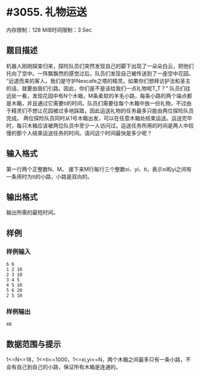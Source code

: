 # #3055. 礼物运送

内存限制：128 MiB时间限制：3 Sec

## 题目描述

机器人刚刚探查归来，探险队员们突然发现自己的脚下出现了一朵朵白云，把他们托向了空中。一阵飘飘然的感觉过后，队员们发现自己被传送到了一座空中花园。
&ldquo;远道而来的客人，我们是守护Nescafe之塔的精灵。如果你们想拜访护法和圣主的话，就要由我们引路。因此，你们是不是该给我们一点礼物呢T_T？&rdquo;
队员们往远处一看，发现花园中有N个木箱，M条柔软的羊毛小路，每条小路的两个端点都是木箱，并且通过它需要ti的时间。队员们需要往每个木箱中放一份礼物，不过由于精灵们不想让花园被过多地踩踏，因此运送礼物的任务最多只能由两位探险队员完成。
两位探险队员同时从1号木箱出发，可以在任意木箱处结束运送。运送完毕时，每只木箱应该被两位队员中至少一人访问过。运送任务所用的时间是两人中较慢的那个人结束运送任务的时间。请问这个时间最快是多少呢？

## 输入格式


第一行两个正整数N、M。
接下来M行每行三个整数xi、yi、ti，表示xi和yi之间有一条用时为ti的小路，小路是双向的。

## 输出格式


输出所需的最短时间。

## 样例

### 样例输入

    
    6 6
    1 2 10
    2 3 10
    3 4 5
    4 5 10
    5 6 20
    2 5 10
    
    

### 样例输出

    
    40
    
    

## 数据范围与提示

1<=N<=18，1<=ti<=1000，1<=xi,yi<=N，两个木箱之间最多只有一条小路，不会有自己到自己的小路，保证所有木箱是连通的。

